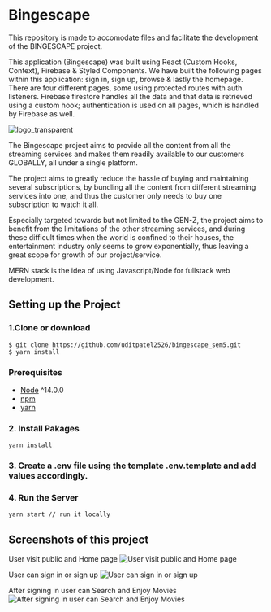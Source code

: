 # Bingescape

This repository is made to accomodate files and facilitate the development of the BINGESCAPE project.

This application (Bingescape) was built using React (Custom Hooks, Context), Firebase & Styled Components. We have built the following pages within this application: sign in, sign up, browse & lastly the homepage. There are four different pages, some using protected routes with auth listeners. Firebase firestore handles all the data and that data is retrieved using a custom hook; authentication is used on all pages, which is handled by Firebase as well.

![logo_transparent](https://github.com/uditpatel2526/bingescape_sem5/blob/main/src/logo.png?raw=true)

The Bingescape project aims to provide all the content from all the streaming services and makes them readily available to our customers GLOBALLY, all under a single platform.

The project aims to greatly reduce the hassle of buying and maintaining several subscriptions, by bundling all the content from different streaming services into one, and thus the customer only needs to buy one subscription to watch it all.

Especially targeted towards but not limited to the GEN-Z, the project aims to benefit from the limitations of the other streaming services, and during these difficult times when the world is confined to their houses, the entertainment industry only seems to grow exponentially, thus leaving a great scope for growth of our project/service.

MERN stack is the idea of using Javascript/Node for fullstack web development.


## Setting up the Project

### 1.Clone or download
```terminal
$ git clone https://github.com/uditpatel2526/bingescape_sem5.git
$ yarn install
```


### Prerequisites
- [Node](https://nodejs.org/en/download/) ^14.0.0
- [npm](https://nodejs.org/en/download/package-manager/)
- [yarn](https://classic.yarnpkg.com/lang/en/docs/install/#windows-stable)


### 2. Install Pakages
```
yarn install   
```

### 3. Create a .env file using the template .env.template and add values accordingly.

### 4. Run the Server
```
yarn start // run it locally
```

## Screenshots of this project

User visit public and Home page
![User visit public and Home page](https://github.com/uditpatel2526/bingescape_sem5/blob/main/public/images/home-page.png?raw=true)

User can sign in or sign up
![User can sign in or sign up](https://github.com/uditpatel2526/bingescape_sem5/blob/main/public/images/signin-page.png?raw=true)

After signing in user can Search and Enjoy Movies
![After signing in user can Search and Enjoy Movies](https://github.com/uditpatel2526/bingescape_sem5/blob/main/public/images/browse-page.png?raw=true)